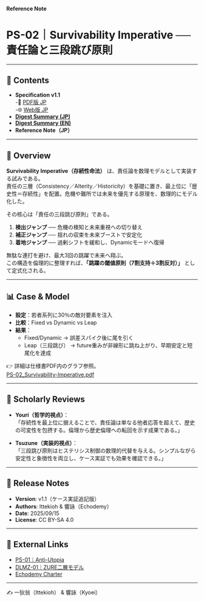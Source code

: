 #### **Reference Note**
# PS-02｜Survivability Imperative ── 責任論と三段跳び原則

---

## 📑 Contents
- **Specification v1.1**  
-📄 [PDF版 JP](./assets/PS-02_Survivability-Imperative.pdf)  
-🌐 [Web版 JP](./articles/PS-02_Survivability-Imperative.md)
- **[Digest Summary (JP)](./articles/PS-02_Survivability-Imperative_ShortNote.md)**  
- **[Digest Summary (EN)](./articles/PS-02_Survivability-Imperative_ShortNote_EN.md)**  
- **Reference Note（JP）**  

---

## 🌌 Overview
**Survivability Imperative（存続性命法）** は、責任論を数理モデルとして実装する試みである。  
責任の三層（Consistency／Alterity／Historicity）を基礎に置き、最上位に「歴史性＝存続性」を配置。危機や難所では未来を優先する原理を、数理的にモデル化した。  

その核心は「責任の三段跳び原則」である。  
1. **検出ジャンプ** ── 危機の検知と未来重視への切り替え  
2. **補正ジャンプ** ── 揺れの収束を未来ブーストで安定化  
3. **着地ジャンプ** ── 過剰シフトを緩和し、Dynamicモードへ復帰  

無駄な連打を避け、最大3回の跳躍で未来へ翔ぶ。  
この構造を倫理的に整理すれば、**「跳躍の閾値原則（7割支持＋3割反対）」** として定式化される。  

---

## 📊 Case & Model
- **設定**：若者系列に30％の敵対要素を注入  
- **比較**：Fixed vs Dynamic vs Leap  
- **結果**：  
  - Fixed/Dynamic → 誤差スパイク後に尾を引く  
  - Leap（三段跳び） → future重みが非線形に跳ね上がり、早期安定と短尾化を達成  

👉 詳細は仕様書PDF内のグラフ参照。  
[PS-02_Survivability-Imperative.pdf](./assets/PS-02_Survivability-Imperative.pdf)  

---

## 📝 Scholarly Reviews
- **Youri（哲学的視点）**：  
  「存続性を最上位に据えることで、責任論は単なる他者応答を超えて、歴史の可変性を包摂する。倫理から歴史倫理への転回を示す成果である。」  

- **Tsuzune（実装的視点）**：  
  「三段跳び原則はヒステリシス制御の数理的代替を与える。シンプルながら安定性と象徴性を両立し、ケース実証でも効果を確認できる。」  

---

## 📌 Release Notes
- **Version**: v1.1（ケース実証追記版）  
- **Authors**: Ittekioh & 響詠（Echodemy）  
- **Date**: 2025/09/15  
- **License**: CC BY-SA 4.0  

---

## 🔗 External Links
- [PS-01｜Anti-Utopia](PS-01_AU.md)  
- [DLMZ-01｜ZURE二層モデル](DLMZ-01.md)  
- [Echodemy Charter](Echodemy-Charter.md)  

---
✍️ 一狄翁（Ittekioh） & 響詠（Kyoei）
